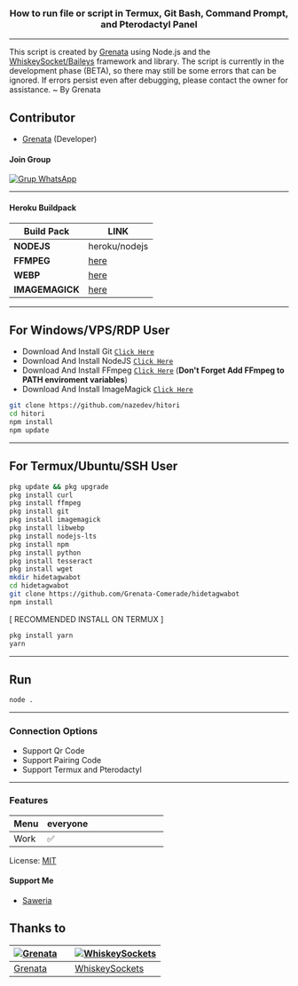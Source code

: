 ### <center>How to run file or script in Termux, Git Bash, Command Prompt, and Pterodactyl Panel </center>
<hr>

This script is created by [Grenata](https://github.com/grenata-comerade) using Node.js and the [WhiskeySocket/Baileys](https://github.com/WhiskeySockets/Baileys) framework and library. The script is currently in the development phase (BETA), so there may still be some errors that can be ignored. If errors persist even after debugging, please contact the owner for assistance. ~ By Grenata

## Contributor

- [Grenata](https://github.com/grenata-comerade) (Developer)

#### Join Group
[![Grup WhatsApp](https://img.shields.io/badge/WhatsApp%20Group-25D366?style=for-the-badge&logo=whatsapp&logoColor=white)](https://chat.whatsapp.com/LXxS2eZAQhQ2emRzlrPOZu/) 

---
<!-- #### Subscribe My Channel  -->
<!-- [![Deploy](https://www.herokucdn.com/deploy/button.svg)](https://heroku.com/deploy?template=https://github.com/nazedev/hitori) -->

#### Heroku Buildpack
| Build Pack | LINK |
|--------|--------|
| **NODEJS** | heroku/nodejs |
| **FFMPEG** | [here](https://github.com/jonathanong/heroku-buildpack-ffmpeg-latest) |
| **WEBP** | [here](https://github.com/clhuang/heroku-buildpack-webp-binaries.git) |
| **IMAGEMAGICK** | [here](https://github.com/DuckyTeam/heroku-buildpack-imagemagick) |

---
## For Windows/VPS/RDP User
* Download And Install Git [`Click Here`](https://git-scm.com/downloads)
* Download And Install NodeJS [`Click Here`](https://nodejs.org/en/download)
* Download And Install FFmpeg [`Click Here`](https://ffmpeg.org/download.html) (**Don't Forget Add FFmpeg to PATH enviroment variables**)
* Download And Install ImageMagick [`Click Here`](https://imagemagick.org/script/download.php)

```bash
git clone https://github.com/nazedev/hitori
cd hitori
npm install
npm update
```
---
## For Termux/Ubuntu/SSH User
```bash
pkg update && pkg upgrade
pkg install curl
pkg install ffmpeg
pkg install git
pkg install imagemagick
pkg install libwebp
pkg install nodejs-lts
pkg install npm
pkg install python
pkg install tesseract
pkg install wget
mkdir hidetagwabot
cd hidetagwabot
git clone https://github.com/Grenata-Comerade/hidetagwabot
npm install
```

[ RECOMMENDED INSTALL ON TERMUX ]
```bash
pkg install yarn
yarn
```

---

## Run
```bash
node .
```
---

### Connection Options
- Support Qr Code
- Support Pairing Code
- Support Termux and Pterodactyl
---

### Features
| Menu     | everyone | | | | | | | | |
| -------- | --- | ----- | ------ | -------- | ----- | -- | ---- | --- | ----- 
| Work     |  ✅  |


License: [MIT](https://choosealicense.com/licenses/mit/)

#### Support Me
- [Saweria](https://saweria.co/naze)

## Thanks to

| [![Grenata](https://github.com/grenata-comerade.png?size=100)](https://github.com/grenata-comerade) | | [![WhiskeySockets](https://github.com/WhiskeySockets.png?size=100)](https://github.com/WhiskeySockets)
| --- | --- | --- |
|  [Grenata](https://github.com/grenata-comerade) | | [WhiskeySockets](https://github.com/WhiskeySockets) | 

